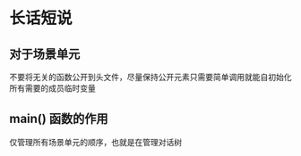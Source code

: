# 长话短说

## 对于场景单元

不要将无关的函数公开到头文件，尽量保持公开元素只需要简单调用就能自初始化所有需要的成员临时变量

## main() 函数的作用

仅管理所有场景单元的顺序，也就是在管理对话树
